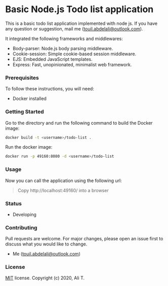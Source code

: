 # Basic Node.js Todo list application
This is a basic todo list application implemented with node js. If you have any question or suggestion, mail me (touil.abdelali@outlook.com).

It integrated the following frameworks and middlewares:
- Body-parser: Node.js body parsing middleware.
- Cookie-session: Simple cookie-based session middleware.
- EJS: Embedded JavaScript templates.
- Express: Fast, unopinionated, minimalist web framework.

### Prerequisites
To follow these instructions, you will need:
- Docker installed

### Getting Started
Go to the directory and run the following command to build the Docker image:

```bash
docker build -t <username>/todo-list .
```

Run the docker image:

```bash
docker run -p 49160:8080 -d <username>/todo-list
```
### Usage
Now you can call the application using the following url:

> Copy http://localhost:49160/ into a browser

### Status
- Developing

### Contributing
Pull requests are welcome. For major changes, please open an issue first to discuss what you would like to change.
- Me (touil.abdelali@outlook.com)

### License
[MIT](https://choosealicense.com/licenses/mit/) license. Copyright (c) 2020, Ali T.
